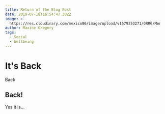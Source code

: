 ```yaml
---
title: Return of the Blog Post
date: 2019-07-18T16:54:47.302Z
image: >-
  https://res.cloudinary.com/mexico86/image/upload/v1579253271/ORRG/Mountain_biker_Sheffield_The_Outdoor_City_rbixgu.jpg
author: Maxine Gregory
tags:
  - Social
  - Wellbeing
---
```

# It's Back

Back

## Back!

Yes it is...
